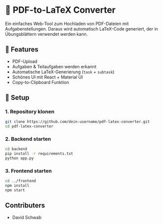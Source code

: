 # 📄 PDF-to-LaTeX Converter

Ein einfaches Web-Tool zum Hochladen von PDF-Dateien mit Aufgabenstellungen. Daraus wird automatisch LaTeX-Code generiert, der in Übungsblättern verwendet werden kann.

## 🚀 Features

- PDF-Upload
- Aufgaben & Teilaufgaben werden erkannt
- Automatische LaTeX-Generierung (`task` + `subtask`)
- Schönes UI mit React + Material UI
- Copy-to-Clipboard Funktion

## 🔧 Setup

### 1. Repository klonen

```bash
git clone https://github.com/dein-username/pdf-latex-converter.git
cd pdf-latex-converter
```

### 2. Backend starten
```bash
cd backend
pip install -r requirements.txt
python app.py
```
### 3. Frontend starten 
```bash
cd ../frontend
npm install
npm start
```

## Contributers
- David Schwab



